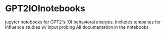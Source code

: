 # GPT2IOInotebooks
 jupyter notebooks for GPT2's IOI behavioral analysis. Includes tempaltes for influence studies w/ input probing
All documentation in the notebooks
